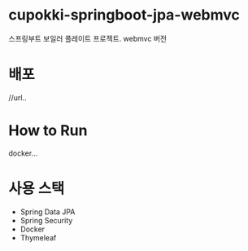 # cupokki-springboot-jpa-webmvc
스프링부트 보일러 플레이트 프로젝트. webmvc 버전

# 배포
  //url..

# How to Run 
  docker... 

# 사용 스택
  - Spring Data JPA
  - Spring Security
  - Docker
  - Thymeleaf
